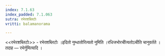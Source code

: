 ```yaml
---
index: 7.1.63
index_padded: 7.1.063
sutra: रभेरशब्लिटोः
vritti: balamanorama

---
```

<<रभेरशब्लिटोः>> - रभेरशब्लिटोः ।इदितो नुम्धातोरित्यतो नुमिति ।रधिजभोरची॑त्यतोऽचीति चानुवर्तते । तदाह  —  रभेर्नुमित्यादि ।